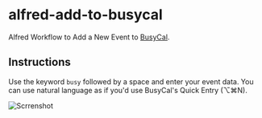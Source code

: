 alfred-add-to-busycal
=====================

Alfred Workflow to Add a New Event to [BusyCal](http://www.busymac.com/busycal/index.html).

Instructions
------------

Use the keyword `busy` followed by a space and enter your event data. You can use natural language as if you'd use BusyCal's Quick Entry (⌥⌘N).

![Scrrenshot](https://github.com/LeEnno/alfred-add-to-busycal/master/screenshot.png)